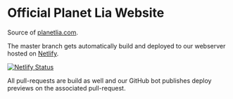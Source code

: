 # Official Planet Lia Website

Source of [planetlia.com](https://planetlia.com).

The master branch gets automatically build and deployed to our webserver hosted on [Netlify](https://www.netlify.com/).

[![Netlify Status](https://api.netlify.com/api/v1/badges/9191587a-240f-43d6-9b25-f0ecc9be1fdf/deploy-status)](https://app.netlify.com/sites/planetlia/deploys)

All pull-requests are build as well and our GitHub bot publishes deploy previews on the associated pull-request.